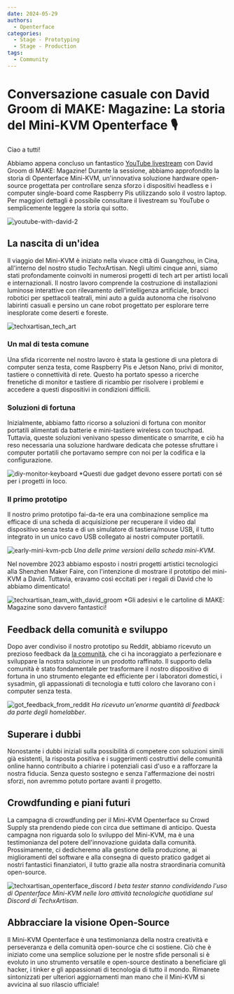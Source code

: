 ```yaml
---
date: 2024-05-29
authors:
  - Openterface
categories:
  - Stage - Prototyping
  - Stage - Production
tags:
  - Community
---
```


# Conversazione casuale con David Groom di MAKE: Magazine: La storia del Mini-KVM Openterface 🎙️

Ciao a tutti!

Abbiamo appena concluso un fantastico [YouTube livestream](https://www.youtube.com/live/lwitzvmxsgc?si=s9a1t5_Sce5v22e1) con David Groom di MAKE: Magazine! Durante la sessione, abbiamo approfondito la storia di Openterface Mini-KVM, un'innovativa soluzione hardware open-source progettata per controllare senza sforzo i dispositivi headless e i computer single-board come Raspberry Pis utilizzando solo il vostro laptop. Per maggiori dettagli è possibile consultare il livestream su YouTube o semplicemente leggere la storia qui sotto.

![youtube-with-david-2](029/youtube-with-david.jpg)

<!-- more -->

## La nascita di un'idea

Il viaggio del Mini-KVM è iniziato nella vivace città di Guangzhou, in Cina, all'interno del nostro studio TechxArtisan. Negli ultimi cinque anni, siamo stati profondamente coinvolti in numerosi progetti di tech art per artisti locali e internazionali. Il nostro lavoro comprende la costruzione di installazioni luminose interattive con rilevamento dell'intelligenza artificiale, bracci robotici per spettacoli teatrali, mini auto a guida autonoma che risolvono labirinti casuali e persino un cane robot progettato per esplorare terre inesplorate come deserti e foreste.

![techxartisan_tech_art](029/techxartisan_tech_art.jpg)

### Un mal di testa comune
Una sfida ricorrente nel nostro lavoro è stata la gestione di una pletora di computer senza testa, come Raspberry Pis e Jetson Nano, privi di monitor, tastiere o connettività di rete. Questo ha portato spesso a ricerche frenetiche di monitor e tastiere di ricambio per risolvere i problemi e accedere a questi dispositivi in condizioni difficili.

### Soluzioni di fortuna
Inizialmente, abbiamo fatto ricorso a soluzioni di fortuna con monitor portatili alimentati da batterie e mini-tastiere wireless con touchpad. Tuttavia, queste soluzioni venivano spesso dimenticate o smarrite, e ciò ha reso necessaria una soluzione hardware dedicata che potesse sfruttare i computer portatili che portavamo sempre con noi per la codifica e la configurazione.

![diy-monitor-keyboard](029/diy-monitor-keyboard.jpg)
*Questi due gadget devono essere portati con sé per i progetti in loco.

### Il primo prototipo
Il nostro primo prototipo fai-da-te era una combinazione semplice ma efficace di una scheda di acquisizione per recuperare il video dal dispositivo senza testa e di un simulatore di tastiera/mouse USB, il tutto integrato in un unico cavo USB collegato ai nostri computer portatili.

![early-mini-kvm-pcb](029/early-mini-kvm-pcb.jpg)
*Una delle prime versioni della scheda mini-KVM*.

Nel novembre 2023 abbiamo esposto i nostri progetti artistici tecnologici alla Shenzhen Maker Faire, con l'intenzione di mostrare il prototipo del mini-KVM a David. Tuttavia, eravamo così eccitati per i regali di David che lo abbiamo dimenticato!

![techxartisan_team_with_david_groom](029/techxartisan_team_with_david_groom.jpg)
*Gli adesivi e le cartoline di MAKE: Magazine sono davvero fantastici!

## Feedback della comunità e sviluppo
Dopo aver condiviso il nostro prototipo su Reddit, abbiamo ricevuto un prezioso feedback da [la comunità](http://openterface.com/community/#community-contributors), che ci ha incoraggiato a perfezionare e sviluppare la nostra soluzione in un prodotto raffinato. Il supporto della comunità è stato fondamentale per trasformare il nostro dispositivo di fortuna in uno strumento elegante ed efficiente per i laboratori domestici, i sysadmin, gli appassionati di tecnologia e tutti coloro che lavorano con i computer senza testa.

![got_feedback_from_reddit](029/got_feedback_from_reddit.jpg)
*Ha ricevuto un'enorme quantità di feedback da parte degli homelabber*.

## Superare i dubbi
Nonostante i dubbi iniziali sulla possibilità di competere con soluzioni simili già esistenti, la risposta positiva e i suggerimenti costruttivi delle comunità online hanno contribuito a chiarire i potenziali casi d'uso e a rafforzare la nostra fiducia. Senza questo sostegno e senza l'affermazione dei nostri sforzi, non avremmo potuto portare avanti il progetto.

## Crowdfunding e piani futuri
La campagna di crowdfunding per il Mini-KVM Openterface su Crowd Supply sta prendendo piede con circa due settimane di anticipo. Questa campagna non riguarda solo lo sviluppo del Mini-KVM, ma è una testimonianza del potere dell'innovazione guidata dalla comunità. Prossimamente, ci dedicheremo alla gestione della produzione, ai miglioramenti del software e alla consegna di questo pratico gadget ai nostri fantastici finanziatori, il tutto grazie alla nostra straordinaria comunità open-source.

![techxartisan_openterface_discord](029/techxartisan_openterface_discord.jpg)
*I beta tester stanno condividendo l'uso di Openterface Mini-KVM nelle loro attività tecnologiche quotidiane sul Discord di TechxArtisan*.

## Abbracciare la visione Open-Source

Il Mini-KVM Openterface è una testimonianza della nostra creatività e perseveranza e della comunità open-source che ci sostiene. Ciò che è iniziato come una semplice soluzione per le nostre sfide personali si è evoluto in uno strumento versatile e open-source destinato a beneficiare gli hacker, i tinker e gli appassionati di tecnologia di tutto il mondo. Rimanete sintonizzati per ulteriori aggiornamenti man mano che il Mini-KVM si avvicina al suo rilascio ufficiale!